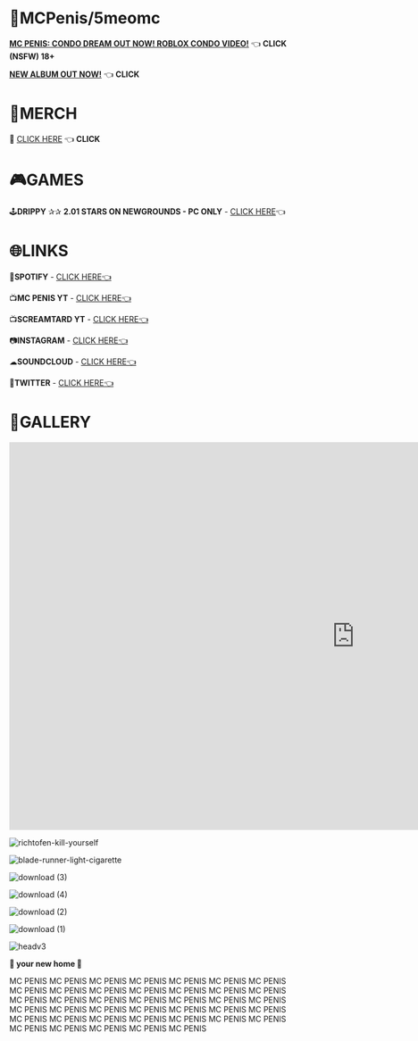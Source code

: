 # 🌃MCPenis/5meomc

**[MC PENIS: CONDO DREAM OUT NOW! ROBLOX CONDO VIDEO!](https://www.xvideos.com/video77857127/mc_penis_condo_dream)** 👈 **CLICK (NSFW) 18+**

**[NEW ALBUM OUT NOW!](https://open.spotify.com/album/1RVCayn0LMIwyFSldHlbOU?si=lc7jut_aRIK65CQ803B3UA)** 👈 **CLICK**

# 🏪MERCH

🛒 [CLICK HERE](https://5meomc.printify.me/products)  👈 **CLICK**

# 🎮GAMES

🕹**DRIPPY** ✰✰ **2.01 STARS ON NEWGROUNDS - PC ONLY** - [CLICK HERE]( https://www.newgrounds.com/portal/view/849352)👈

# 🌐LINKS

🎵**SPOTIFY** - [CLICK HERE👈](https://open.spotify.com/artist/5lDAjxt5f3kf3HhuTbmaja?si=pgiW6MfURsOiYL4HiiKuVA)

📺**MC PENIS YT** - [CLICK HERE👈](https://www.youtube.com/channel/UCdJREfEoXFABKWxv57Y-MBA)

📺**SCREAMTARD YT** - [CLICK HERE👈](https://www.youtube.com/channel/UCVzpnXOYzVWJwPOg-CXQYuA)

📷**INSTAGRAM** - [CLICK HERE👈](https://www.instagram.com/5meomc/)

☁**SOUNDCLOUD** - [CLICK HERE👈](https://soundcloud.com/mcpeni2)

🐥**TWITTER** - [CLICK HERE👈](https://twitter.com/Screamtard)

# 🎨GALLERY

<iframe width="1236" height="695" src="https://www.youtube.com/embed/zK1815OTQXk" title="Freezing" frameborder="0" allow="accelerometer; autoplay; clipboard-write; encrypted-media; gyroscope; picture-in-picture; web-share" referrerpolicy="strict-origin-when-cross-origin" allowfullscreen></iframe>

![richtofen-kill-yourself](https://github.com/PlanetaryVision/PlanetaryVision.github.io/assets/111039846/a4df18bc-2858-4770-bf24-c00f403a26dd)

![blade-runner-light-cigarette](https://github.com/PlanetaryVision/PlanetaryVision.github.io/assets/111039846/1526e754-5b9d-4500-9933-3218a8bb4639)

![download (3)](https://user-images.githubusercontent.com/111039846/235381743-ad5694ed-fed1-45c8-9d5f-c6d1965fccb1.gif)

![download (4)](https://user-images.githubusercontent.com/111039846/235381746-bf70bbfe-2b50-4008-bbbf-75cf157c11bb.gif)

![download (2)](https://user-images.githubusercontent.com/111039846/235381760-60974ae1-97c2-4451-8830-985993ad10c6.gif)

![download (1)](https://user-images.githubusercontent.com/111039846/235381762-51940659-8676-4c84-b057-03093d6ac264.gif)

![headv3](https://github.com/PlanetaryVision/PlanetaryVision.github.io/assets/111039846/4df168fd-b3d0-468c-a13d-5cf57ff553c5)

**🏡 your new home 🏡**

MC PENIS MC PENIS MC PENIS MC PENIS MC PENIS MC PENIS MC PENIS MC PENIS MC PENIS MC PENIS MC PENIS MC PENIS MC PENIS MC PENIS MC PENIS MC PENIS MC PENIS MC PENIS MC PENIS 
MC PENIS MC PENIS MC PENIS MC PENIS MC PENIS MC PENIS MC PENIS MC PENIS MC PENIS MC PENIS MC PENIS MC PENIS MC PENIS MC PENIS MC PENIS MC PENIS MC PENIS MC PENIS MC PENIS MC PENIS MC PENIS 
